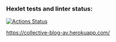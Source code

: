 ### Hexlet tests and linter status:
[![Actions Status](https://github.com/MehPNZ/rails-project-lvl2/workflows/hexlet-check/badge.svg)](https://github.com/MehPNZ/rails-project-lvl2/actions)

https://collective-blog-av.herokuapp.com/